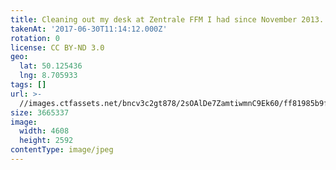 ```yaml
---
title: Cleaning out my desk at Zentrale FFM I had since November 2013. :relaxed:+☹️
takenAt: '2017-06-30T11:14:12.000Z'
rotation: 0
license: CC BY-ND 3.0
geo:
  lat: 50.125436
  lng: 8.705933
tags: []
url: >-
  //images.ctfassets.net/bncv3c2gt878/2sOAlDe7ZamtiwmnC9Ek60/ff81985b9f5c63036c567ee2c40724b7/cleaning-out-my-desk-at-zentrale-ffm-i-had-since-november-2013-_35240576470_o
size: 3665337
image:
  width: 4608
  height: 2592
contentType: image/jpeg
---
```


